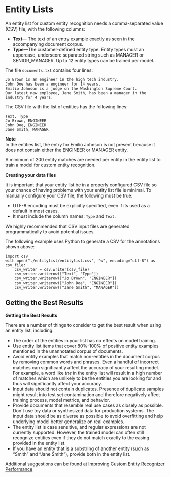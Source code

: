 # Entity Lists<a name="cer-entity-list"></a>

An entity list for custom entity recognition needs a comma\-separated value \(CSV\) file, with the following columns:
+ **Text**— The text of an entry example exactly as seen in the accompanying document corpus\.
+ **Type**—The customer\-defined entity type\. Entity types must an uppercase, underscore separated string such as MANAGER or SENIOR\_MANAGER\. Up to 12 entity types can be trained per model\. 

The file `documents.txt` contains four lines:

```
Jo Brown is an engineer in the high tech industry.
John Doe has been a engineer for 14 years.
Emilio Johnson is a judge on the Washington Supreme Court.
Our latest new employee, Jane Smith, has been a manager in the industry for 4 years.
```

The CSV file with the list of entities has the following lines: 

```
Text, Type
Jo Brown, ENGINEER
John Doe, ENGINEER
Jane Smith, MANAGER
```

**Note**  
In the entities list, the entry for Emilio Johnson is not present because it does not contain either the ENGINEER or MANAGER entity\. 

A minimum of 200 entity matches are needed per entity in the entity list to train a model for custom entity recognition\.

**Creating your data files**

It is important that your entity list be in a properly configured CSV file so your chance of having problems with your entity list file is minimal\. To manually configure your CSV file, the following must be true:
+ UTF\-8 encoding must be explicitly specified, even if its used as a default in most cases\.
+ It must include the column names: `Type` and `Text`\.

We highly recommended that CSV input files are generated programmatically to avoid potential issues\.

The following example uses Python to generate a CSV for the annotations shown above:

```
import csv 
with open("./entitylist/entitylist.csv", "w", encoding="utf-8") as csv_file:
    csv_writer = csv.writer(csv_file)
    csv_writer.writerow(["Text", "Type"])
    csv_writer.writerow(["Jo Brown", "ENGINEER"])
    csv_writer.writerow(["John Doe", "ENGINEER"])
    csv_writer.writerow(["Jane Smith", "MANAGER"])
```

## Getting the Best Results<a name="entitylist-bestresults"></a>

**Getting the Best Results**

There are a number of things to consider to get the best result when using an entity list, including:
+ The order of the entities in your list has no effects on model training\.
+ Use entity list items that cover 80%\-100% of positive entity examples mentioned in the unannotated corpus of documents\.
+ Avoid entity examples that match non\-entities in the document corpus by removing common words and phrases\. Even a handful of incorrect matches can significantly affect the accuracy of your resulting model\. For example, a word like *the* in the entity list will result in a high number of matches which are unlikely to be the entities you are looking for and thus will significantly affect your accuracy\. 
+ Input data should not contain duplicates\. Presence of duplicate samples might result into test set contamination and therefore negatively affect training process, model metrics, and behavior\.
+ Provide documents that resemble real use cases as closely as possible\. Don't use toy data or synthesized data for production systems\. The input data should be as diverse as possible to avoid overfitting and help underlying model better generalize on real examples\.
+ The entity list is case sensitive, and regular expressions are not currently supported\. However, the trained model can often still recognize entities even if they do not match exactly to the casing provided in the entity list\.
+ If you have an entity that is a substring of another entity \(such as “Smith” and “Jane Smith”\), provide both in the entity list\.

Additional suggestions can be found at [Improving Custom Entity Recognizer Performance](cer-metrics.md#cer-performance) 